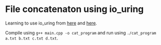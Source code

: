 # File concatenaton using io_uring
Learning to use io_uring from [here](https://unixism.net/2020/04/io-uring-by-example-part-1-introduction/) and [here](https://kernel.dk/io_uring.pdf).

Compile using `g++ main.cpp -o cat_program` and run using `./cat_program a.txt b.txt c.txt d.txt`.